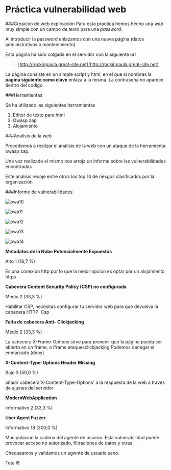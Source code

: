 # Práctica vulnerabilidad web


###Creacion de web explicación
Para esta practica hemos hecho una *web* muy simple con un campo de *texto* para una *password*. 

Al introducir la password enlazamos con una nueva página (datos administrativos o mantenimiento)

Esta página ha sido colgada en el servidor con la siguiente url

>[http://rockinpaula.great-site.net](http://rockinpaula.great-site.net)

La página consiste en un simple script y html, en el que si nombras la **pagina siguiente como clave** enlaza a la misma. La contraseña no aparece dentro del codigo.

###Herramientas

Se ha utilizado las siguientes herramientas

1. Editor de texto para html
2. Owasp zap
3. Alojamiento 

###Analisis de la web 

Procedemos a realizar el analisis de la web con un ataque de la herramienta owasp zap. 

Una vez realizado el mismo nos arroja un informe sobre las vulnerabilidades encontradas 

Este análisis recoje entre otros los top 10 de riesgos clasificados por la organización

###Informe de vulnerabilidades


![owa10](/owaspa10.gif)

![owa11](/owaspa11.gif)

![owa12](/owaspa12.gif)

![owa13](/owaspa13.gif)

![owa14](/owaspa14.gif)




**Metadatos de la Nube Potencialmente Expuestos**

Alto 1 (16,7 %)


Es una conexion http por lo que la mejor opcion es optar por un
alojamiento https 

**Cabecera Content Security Policy (CSP) no configurada**

Medio 2 (33,3 %)


Habilitar CSP, necesitas configurar tu servidor web para que devuelva la cabecera HTTP 
Csp


**Falta de cabecera Anti- Clickjacking**

Medio 2 (33,3 %)

La cabecera X-Frame-Options sirve para prevenir que la página pueda ser abierta en un frame, o   iframe,ataquesclickjacking
Podemos denegar el enmarcado (deny) 


**X-Content-Type-Options Header Missing**

Bajo 3 (50,0 %)

añadir cabecera'X-Content-Type-Options'  a la respuesta de la web a traves de ajustes del servidor


**ModernWebApplication**

Informativo 2 (33,3 %)




**User Agent Fuzzer**

Informativo 18 (300,0 %)


Manipulacion la cadena del agente de usuario. Esta vulnerabilidad puede provocar acceso no autorizado, filtraciones de datos y otras

Chequeamos y validamos un agwnte de usuario sano. 


Tota l6